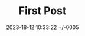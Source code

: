 ---
title: First Post
date: 2023-18-12 10:33:22 +/-0005
categories: [TOP_CATEGORIE, SUB_CATEGORIE]
tags: [fun]     # TAG names should always be lowercase
---